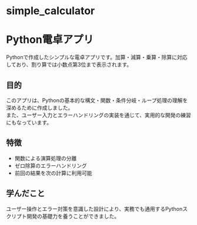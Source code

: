 # simple_calculator

# Python電卓アプリ

Pythonで作成したシンプルな電卓アプリです。加算・減算・乗算・除算に対応しており、割り算では小数点第3位まで表示されます。

## 目的
このアプリは、Pythonの基本的な構文・関数・条件分岐・ループ処理の理解を深めるために作成しました。  
また、ユーザー入力とエラーハンドリングの実装を通じて、実用的な開発の練習にもなっています。

## 特徴
- 関数による演算処理の分離
- ゼロ除算のエラーハンドリング
- 前回の結果を次の計算に利用可能

## 学んだこと
ユーザー操作とエラー対策を意識した設計により、実務でも通用するPythonスクリプト開発の基礎力を養うことができました。
